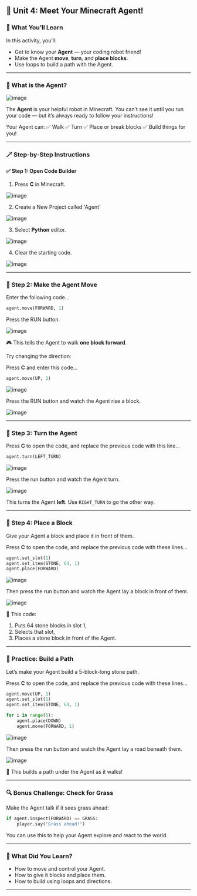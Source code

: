## 🤖 Unit 4: Meet Your Minecraft Agent!

### 🎯 What You’ll Learn

In this activity, you’ll:

* Get to know your **Agent** — your coding robot friend!
* Make the Agent **move**, **turn**, and **place blocks**.
* Use loops to build a path with the Agent.

---

### 🤔 What is the Agent?

![image](https://github.com/user-attachments/assets/47360f22-8f6d-4f7c-9368-210ea4181b7f)

The **Agent** is your helpful robot in Minecraft. You can’t see it until you run your code — but it’s always ready to follow your instructions!

Your Agent can:
✅ Walk
✅ Turn
✅ Place or break blocks
✅ Build things for you!

---

### 🪄 Step-by-Step Instructions

#### ✅ Step 1: Open Code Builder

1. Press **C** in Minecraft.

![image](https://github.com/user-attachments/assets/d86d77da-a057-47ae-a0e2-6c0db696415e)

2. Create a New Project called 'Agent'

![image](https://github.com/user-attachments/assets/f9396230-5bdd-40e3-8cfe-f2d1e9a3a964)

3. Select **Python** editor.

![image](https://github.com/user-attachments/assets/eb1b2caf-3a70-4eec-8f88-e78d9d92ce60)

4. Clear the starting code.

![image](https://github.com/user-attachments/assets/37bec060-ccdc-431f-8d87-6dbf7e86a299)

---

### 👣 Step 2: Make the Agent Move

Enter the following code...

```python
agent.move(FORWARD, 1)
```

Press the RUN button.

![image](https://github.com/user-attachments/assets/a9bc696e-6393-4271-9199-dd4b2cfb5feb)

🎮 This tells the Agent to walk **one block forward**.

Try changing the direction:

Press **C** and enter this code...

```python
agent.move(UP, 1)
```
![image](https://github.com/user-attachments/assets/05efc9a2-4e5b-44a8-953f-ae525b5c6af9)

Press the RUN button and watch the Agent rise a block.

![image](https://github.com/user-attachments/assets/4205e56e-e3f1-4ffa-8459-0491070a05a2)

---

### 🔄 Step 3: Turn the Agent

Press **C** to open the code, and replace the previous code with this line...

```python
agent.turn(LEFT_TURN)
```
![image](https://github.com/user-attachments/assets/b3c2c472-891d-4500-820e-6fd6134d2cdf)

Press the run button and watch the Agent turn.

![image](https://github.com/user-attachments/assets/af0e1a3a-98c5-4f02-89d7-298aaa852b25)

This turns the Agent **left**. Use `RIGHT_TURN` to go the other way.

---

### 🧱 Step 4: Place a Block

Give your Agent a block and place it in front of them.

Press **C** to open the code, and replace the previous code with these lines...

```python
agent.set_slot(1)
agent.set_item(STONE, 64, 1)
agent.place(FORWARD)
```
![image](https://github.com/user-attachments/assets/04867a99-f71a-44a3-9110-126ac2ac6d3c)

Then press the run button and watch the Agent lay a block in front of them.

![image](https://github.com/user-attachments/assets/0e7775a4-debc-4265-a01f-0e60d8a7b91b)

🧠 This code:

1. Puts 64 stone blocks in slot 1,
2. Selects that slot,
3. Places a stone block in front of the Agent.

---

### 🧪 Practice: Build a Path

Let’s make your Agent build a 5-block-long stone path.

Press **C** to open the code, and replace the previous code with these lines...

```python
agent.move(UP, 1)
agent.set_slot(1)
agent.set_item(STONE, 64, 1)

for i in range(5):
    agent.place(DOWN)
    agent.move(FORWARD, 1)
```

![image](https://github.com/user-attachments/assets/6a3e2a6a-9f7c-48fa-9ae6-40cfaebf335d)

Then press the run button and watch the Agent lay a road beneath them.

![image](https://github.com/user-attachments/assets/de43b1ca-8c07-46ea-b8ee-a6aa0f061178)

👷 This builds a path under the Agent as it walks!

---

### 🔍 Bonus Challenge: Check for Grass

Make the Agent talk if it sees grass ahead:

```python
if agent.inspect(FORWARD) == GRASS:
    player.say("Grass ahead!")
```

You can use this to help your Agent explore and react to the world.

---

### 🧠 What Did You Learn?

* How to move and control your Agent.
* How to give it blocks and place them.
* How to build using loops and directions.

---


